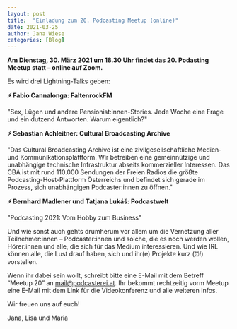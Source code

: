 ```yaml
---
layout: post
title:  "Einladung zum 20. Podcasting Meetup (online)"
date: 2021-03-25
author: Jana Wiese
categories: [Blog]
---
```



**Am Dienstag, 30. März 2021 um 18.30 Uhr findet das 20. Podasting Meetup statt – online auf Zoom.**

Es wird drei Lightning-Talks geben:

**⚡ Fabio Cannalonga: FaltenrockFM**

"Sex, Lügen und andere Pensionist:innen-Stories. Jede Woche eine Frage und ein dutzend Antworten. Warum eigentlich?"

**⚡ Sebastian Achleitner: Cultural Broadcasting Archive**

"Das Cultural Broadcasting Archive ist eine zivilgesellschaftliche Medien- und Kommunikationsplattform. Wir betreiben eine gemeinnützige und unabhängige technische Infrastruktur abseits kommerzieller Interessen. Das CBA ist mit rund 110.000 Sendungen der Freien Radios die größte Podcasting-Host-Plattform Österreichs und befindet sich gerade im Prozess, sich unabhängigen Podcaster:innen zu öffnen." 

**⚡ Bernhard Madlener und Tatjana Lukáš: Podcastwelt**

"Podcasting 2021: Vom Hobby zum Business"

Und wie sonst auch gehts drumherum vor allem um die Vernetzung aller Teilnehmer:innen – Podcaster:innen und solche, die es noch werden wollen, Hörer:innen und alle, die sich für das Medium interessieren. Und wie IRL können alle, die Lust drauf haben, sich und ihr(e) Projekte kurz (⏰!) vorstellen.

Wenn ihr dabei sein wollt, schreibt bitte eine E-Mail mit dem Betreff “Meetup 20” an mail@podcasterei.at. Ihr bekommt rechtzeitig vorm Meetup eine E-Mail mit dem Link für die Videokonferenz und alle weiteren Infos.

Wir freuen uns auf euch!

Jana, Lisa und Maria
